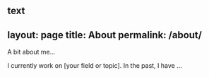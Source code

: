 text
---
layout: page
title: About
permalink: /about/
---

A bit about me...

I currently work on [your field or topic]. In the past, I have ...